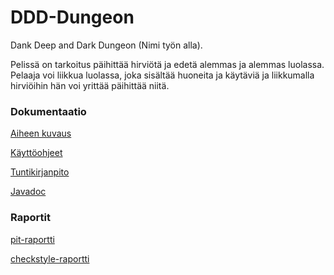# DDD-Dungeon

Dank Deep and Dark Dungeon (Nimi työn alla).

Pelissä on tarkoitus päihittää hirviötä ja edetä alemmas ja alemmas luolassa. Pelaaja voi liikkua luolassa, joka sisältää huoneita ja käytäviä ja liikkumalla hirviöihin hän voi yrittää päihittää niitä.

### Dokumentaatio
[Aiheen kuvaus](dokumentaatio/aiheenMaarittely.md)

[Käyttöohjeet](dokumentaatio/kayttoohje.md)

[Tuntikirjanpito](dokumentaatio/tuntikirjanpito.md)

[Javadoc](https://htmlpreview.github.io/?https://github.com/samuvait/DDD-Dungeon/blob/master/javadoc/index.html)

### Raportit
[pit-raportti](https://htmlpreview.github.io/?https://github.com/samuvait/DDD-Dungeon/blob/master/dokumentaatio/pit-raportti/201703052122/index.html)

[checkstyle-raportti](https://htmlpreview.github.io/?https://github.com/samuvait/DDD-Dungeon/blob/master/dokumentaatio/checkstyle-raportti/checkstyle.html)
